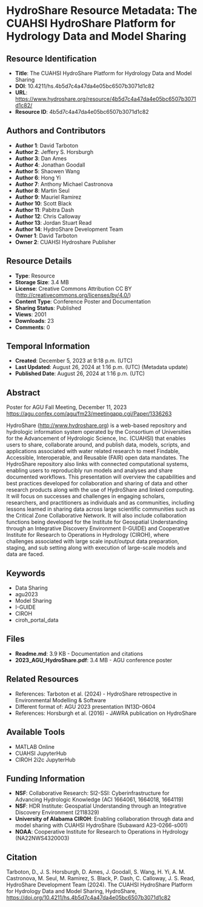 # HydroShare Resource Metadata: The CUAHSI HydroShare Platform for Hydrology Data and Model Sharing

## Resource Identification
- **Title**: The CUAHSI HydroShare Platform for Hydrology Data and Model Sharing
- **DOI**: 10.4211/hs.4b5d7c4a47da4e05bc6507b3071d1c82
- **URL**: https://www.hydroshare.org/resource/4b5d7c4a47da4e05bc6507b3071d1c82/
- **Resource ID**: 4b5d7c4a47da4e05bc6507b3071d1c82

## Authors and Contributors
- **Author 1**: David Tarboton
- **Author 2**: Jeffery S. Horsburgh
- **Author 3**: Dan Ames
- **Author 4**: Jonathan Goodall
- **Author 5**: Shaowen Wang
- **Author 6**: Hong Yi
- **Author 7**: Anthony Michael Castronova
- **Author 8**: Martin Seul
- **Author 9**: Mauriel Ramirez
- **Author 10**: Scott Black
- **Author 11**: Pabitra Dash
- **Author 12**: Chris Calloway
- **Author 13**: Jordan Stuart Read
- **Author 14**: HydroShare Development Team
- **Owner 1**: David Tarboton
- **Owner 2**: CUAHSI Hydroshare Publisher

## Resource Details
- **Type**: Resource
- **Storage Size**: 3.4 MB
- **License**: Creative Commons Attribution CC BY (http://creativecommons.org/licenses/by/4.0/)
- **Content Type**: Conference Poster and Documentation
- **Sharing Status**: Published
- **Views**: 2001
- **Downloads**: 23
- **Comments**: 0

## Temporal Information
- **Created**: December 5, 2023 at 9:18 p.m. (UTC)
- **Last Updated**: August 26, 2024 at 1:16 p.m. (UTC) (Metadata update)
- **Published Date**: August 26, 2024 at 1:16 p.m. (UTC)

## Abstract
Poster for AGU Fall Meeting, December 11, 2023
https://agu.confex.com/agu/fm23/meetingapp.cgi/Paper/1336263

HydroShare (http://www.hydroshare.org) is a web-based repository and hydrologic information system operated by the Consortium of Universities for the Advancement of Hydrologic Science, Inc. (CUAHSI) that enables users to share, collaborate around, and publish data, models, scripts, and applications associated with water related research to meet Findable, Accessible, Interoperable, and Reusable (FAIR) open data mandates. The HydroShare repository also links with connected computational systems, enabling users to reproducibly run models and analyses and share documented workflows. This presentation will overview the capabilities and best practices developed for collaboration and sharing of data and other research products along with the use of HydroShare and linked computing. It will focus on successes and challenges in engaging scholars, researchers, and practitioners as individuals and as communities, including lessons learned in sharing data across large scientific communities such as the Critical Zone Collaborative Network. It will also include collaboration functions being developed for the Institute for Geospatial Understanding through an Integrative Discovery Environment (I-GUIDE) and Cooperative Institute for Research to Operations in Hydrology (CIROH), where challenges associated with large scale input/output data preparation, staging, and sub setting along with execution of large-scale models and data are faced.

## Keywords
- Data Sharing
- agu2023
- Model Sharing
- I-GUIDE
- CIROH
- ciroh_portal_data

## Files
- **Readme.md**: 3.9 KB - Documentation and citations
- **2023_AGU_HydroShare.pdf**: 3.4 MB - AGU conference poster

## Related Resources
- References: Tarboton et al. (2024) - HydroShare retrospective in Environmental Modelling & Software
- Different format of: AGU 2023 presentation IN13D-0604
- References: Horsburgh et al. (2016) - JAWRA publication on HydroShare

## Available Tools
- MATLAB Online
- CUAHSI JupyterHub
- CIROH 2i2c JupyterHub

## Funding Information
- **NSF**: Collaborative Research: SI2-SSI: Cyberinfrastructure for Advancing Hydrologic Knowledge (ACI 1664061, 1664018, 1664119)
- **NSF**: HDR Institute: Geospatial Understanding through an Integrative Discovery Environment (2118329)
- **University of Alabama CIROH**: Enabling collaboration through data and model sharing with CUAHSI HydroShare (Subaward A23-0266-s001)
- **NOAA**: Cooperative Institute for Research to Operations in Hydrology (NA22NWS4320003)

## Citation
Tarboton, D., J. S. Horsburgh, D. Ames, J. Goodall, S. Wang, H. Yi, A. M. Castronova, M. Seul, M. Ramirez, S. Black, P. Dash, C. Calloway, J. S. Read, HydroShare Development Team (2024). The CUAHSI HydroShare Platform for Hydrology Data and Model Sharing, HydroShare, https://doi.org/10.4211/hs.4b5d7c4a47da4e05bc6507b3071d1c82
